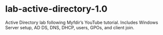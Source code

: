 # lab-active-directory-1.0
Active Directory lab following Myfdir’s YouTube tutorial. Includes Windows Server setup, AD DS, DNS, DHCP, users, GPOs, and client join.

